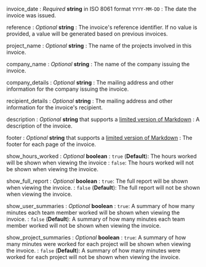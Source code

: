 
invoice_date
: *Required* **string** in  ISO 8061 format `YYYY-MM-DD`
: The date the invoice was issued.

reference
: *Optional* **string**
: The invoice's reference identifier. If no value is provided, a value will be generated based on previous invoices.

project_name
: *Optional* **string**
: The name of the projects involved in this invoice.

company_name
: *Optional* **string**
: The name of the company issuing the invoice.

company_details
: *Optional* **string**
: The mailing address and other information for the company issuing the invoice.

recipient_details
: *Optional* **string**
: The mailing address and other information for the invoice's recipient.

description
: *Optional* **string** that supports a [limited version of Markdown](http://help.letsfreckle.com/article/84-customizing-invoice-labels-and-formatting)
: A description of the invoice.

footer
: *Optional* **string** that supports a [limited version of Markdown](http://help.letsfreckle.com/article/84-customizing-invoice-labels-and-formatting)
: The footer for each page of the invoice.

show_hours_worked
: *Optional* **boolean**
: `true` (**Default**): The hours worked will be shown when viewing the invoice
: `false`: The hours worked will not be shown when viewing the invoice.

show_full_report
: *Optional* **boolean**
: `true`: The full report will be shown when viewing the invoice.
: `false` (**Default**): The full report will not be shown when viewing the invoice.

show_user_summaries
: *Optional* **boolean**
: `true`: A summary of how many minutes each team member worked will be shown when viewing the invoice.
: `false` (**Default**): A summary of how many minutes each team member worked will not be shown when viewing the invoice.

show_project_summaries
: *Optional* **boolean**
: `true`: A summary of how many minutes were worked for each project will be shown when viewing the invoice.
: `false` (**Default**): A summary of how many minutes were worked for each project will not be shown when viewing the invoice.
